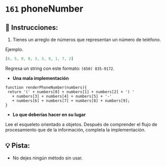 # `161` phoneNumber

## 📝 Instrucciones:

1. Tienes un arreglo de números que representan un número de teléfono. 

Ejemplo.
```js
[6, 5, 0, 8, 3, 5, 9, 1, 7, 2]
```
Regresa un string con este formato: `(650) 835-9172`.

+ **Una mala implementación** 
 ```Js
function renderPhoneNumber(numbers){
  return '(' + numbers[0] + numbers[1] + numbers[2] + ') '
    + numbers[3] + numbers[4] + numbers[5] + '-' 
    + numbers[6] + numbers[7] + numbers[8] + numbers[9];
}
```
+ **Lo que deberías hacer en su lugar** 

 Lee el esqueleto orientado a objetos. Después de comprender el flujo de procesamiento que de la información, completa la implementación.

## :bulb: Pista:

 * No dejes ningún método sin usar. 
